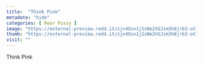 ```yaml
---
title:  "Think Pink"
metadate: "hide"
categories: [ Rear Pussy ]
image: "https://external-preview.redd.it/zjv4Osn1jSsNe2VGJzm3h8jrb3-ot10WXMDGfpgQGCA.jpg?auto=webp&s=720eaf768816120d59342f987b5fa69fa6e43d79"
thumb: "https://external-preview.redd.it/zjv4Osn1jSsNe2VGJzm3h8jrb3-ot10WXMDGfpgQGCA.jpg?width=1080&crop=smart&auto=webp&s=100ae916eee91da6095b8b8145de0aa7a0fdf60c"
visit: ""
---
```

Think Pink

